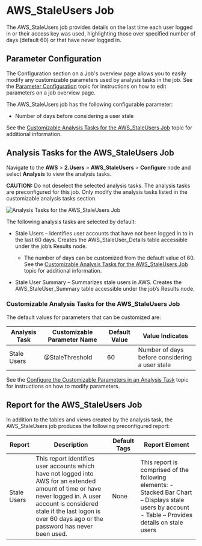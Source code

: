 # AWS_StaleUsers Job

The AWS_StaleUsers job provides details on the last time each user logged in or their access key was
used, highlighting those over specified number of days (default 60) or that have never logged in.

## Parameter Configuration

The Configuration section on a Job's overview page allows you to easily modify any customizable
parameters used by analysis tasks in the job. See the
[Parameter Configuration](/docs/accessanalyzer/12.0/admin/jobs/job/overview.md#parameter-configuration) topic for
instructions on how to edit parameters on a job overview page.

The AWS_StaleUsers job has the following configurable parameter:

- Number of days before considering a user stale

See the
[Customizable Analysis Tasks for the AWS_StaleUsers Job](#customizable-analysis-tasks-for-the-aws_staleusers-job)
topic for additional information.

## Analysis Tasks for the AWS_StaleUsers Job

Navigate to the **AWS** > **2.Users** > **AWS_StaleUsers** > **Configure** node and select
**Analysis** to view the analysis tasks.

**CAUTION:** Do not deselect the selected analysis tasks. The analysis tasks are preconfigured for
this job. Only modify the analysis tasks listed in the customizable analysis tasks section.

![Analysis Tasks for the AWS_StaleUsers Job](/img/product_docs/accessanalyzer/12.0/solutions/activedirectory/users/staleusersanalysis.webp)

The following analysis tasks are selected by default:

- Stale Users – Identifies user accounts that have not been logged in to in the last 60 days.
  Creates the AWS_StaleUser_Details table accessible under the job’s Results node.

    - The number of days can be customized from the default value of 60. See the
      [Customizable Analysis Tasks for the AWS_StaleUsers Job](#customizable-analysis-tasks-for-the-aws_staleusers-job)
      topic for additional information.

- Stale User Summary – Summarizes stale users in AWS. Creates the AWS_StaleUser_Summary table
  accessible under the job’s Results node.

### Customizable Analysis Tasks for the AWS_StaleUsers Job

The default values for parameters that can be customized are:

| Analysis Task | Customizable Parameter Name | Default Value | Value Indicates                                |
| ------------- | --------------------------- | ------------- | ---------------------------------------------- |
| Stale Users   | @StaleThreshold             | 60            | Number of days before considering a user stale |

See the
[Configure the Customizable Parameters in an Analysis Task](/docs/accessanalyzer/12.0/admin/jobs/job/configure/analysiscustomizableparameters.md)
topic for instructions on how to modify parameters.

## Report for the AWS_StaleUsers Job

In addition to the tables and views created by the analysis task, the AWS_StaleUsers job produces
the following preconfigured report:

| Report      | Description                                                                                                                                                                                                                               | Default Tags | Report Element                                                                                                                                      |
| ----------- | ----------------------------------------------------------------------------------------------------------------------------------------------------------------------------------------------------------------------------------------- | ------------ | --------------------------------------------------------------------------------------------------------------------------------------------------- |
| Stale Users | This report identifies user accounts which have not logged into AWS for an extended amount of time or have never logged in. A user account is considered stale if the last logon is over 60 days ago or the password has never been used. | None         | This report is comprised of the following elements: - Stacked Bar Chart – Displays stale users by account - Table – Provides details on stale users |
